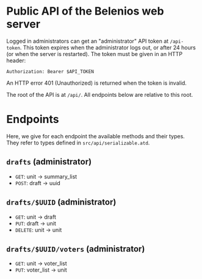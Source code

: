 # Public API of the Belenios web server

Logged in administrators can get an "administrator" API token at
`/api-token`. This token expires when the administrator logs out, or
after 24 hours (or when the server is restarted). The token must be
given in an HTTP header:

    Authorization: Bearer $API_TOKEN

An HTTP error 401 (Unauthorized) is returned when the token is
invalid.

The root of the API is at `/api/`. All endpoints below are relative to
this root.

# Endpoints

Here, we give for each endpoint the available methods and their
types. They refer to types defined in `src/api/serializable.atd`.

## `drafts` (administrator)

* `GET`: unit -> summary_list
* `POST`: draft -> uuid

## `drafts/$UUID` (administrator)

* `GET`: unit -> draft
* `PUT`: draft -> unit
* `DELETE`: unit -> unit

## `drafts/$UUID/voters` (administrator)

* `GET`: unit -> voter_list
* `PUT`: voter_list -> unit
